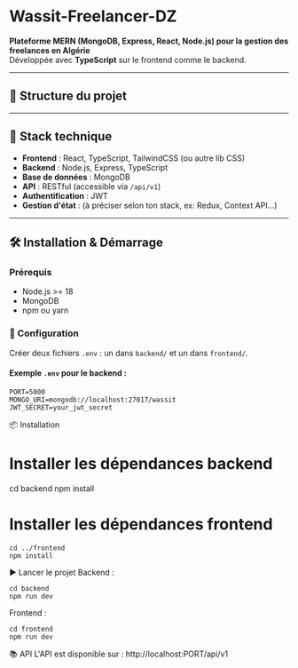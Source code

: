 # Wassit-Freelancer-DZ

**Plateforme MERN (MongoDB, Express, React, Node.js) pour la gestion des freelances en Algérie**  
Développée avec **TypeScript** sur le frontend comme le backend.

---

## 📁 Structure du projet


---

## 🚀 Stack technique

- **Frontend** : React, TypeScript, TailwindCSS (ou autre lib CSS)
- **Backend** : Node.js, Express, TypeScript
- **Base de données** : MongoDB
- **API** : RESTful (accessible via `/api/v1`)
- **Authentification** : JWT
- **Gestion d'état** : (à préciser selon ton stack, ex: Redux, Context API...)

---

## 🛠️ Installation & Démarrage

### Prérequis

- Node.js >= 18
- MongoDB
- npm ou yarn

### 🔧 Configuration

Créer deux fichiers `.env` : un dans `backend/` et un dans `frontend/`.

#### Exemple `.env` pour le backend :

```env
PORT=5000
MONGO_URI=mongodb://localhost:27017/wassit
JWT_SECRET=your_jwt_secret
````
📦 Installation
# Installer les dépendances backend
cd backend
npm install

# Installer les dépendances frontend
````
cd ../frontend
npm install
````
▶️ Lancer le projet
Backend :
````
cd backend
npm run dev
````
Frontend :
````
cd frontend
npm run dev
`````
📚 API
L'API est disponible sur :
http://localhost:PORT/api/v1

